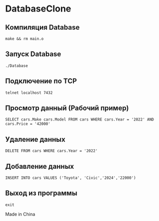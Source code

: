 # DatabaseClone

## Компиляция Database
```
make && rm main.o
```

## Запуск Database
```
./Database
```

## Подключение по TCP
```
telnet localhost 7432
```

## Просмотр данный (Рабочий пример)
```
SELECT cars.Make cars.Model FROM cars WHERE cars.Year = '2022' AND cars.Price = '42000'
```

## Удаление данных 
```
DELETE FROM cars WHERE cars.Year = '2022'
```

## Добавление данных 
```
INSERT INTO cars VALUES ('Toyota', 'Civic','2024','22000')
```

## Выход из программы
```
exit
```










Made in China
